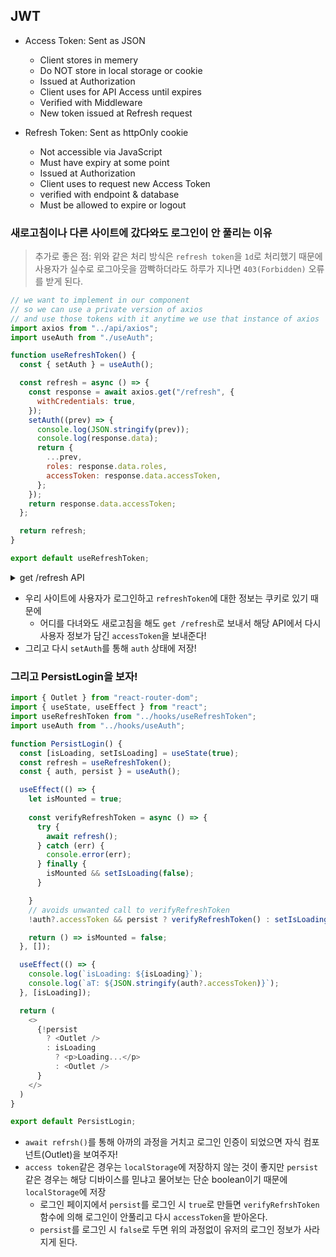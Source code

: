 ## JWT

- Access Token: Sent as JSON

  - Client stores in memery
  - Do NOT store in local storage or cookie
  - Issued at Authorization
  - Client uses for API Access until expires
  - Verified with Middleware
  - New token issued at Refresh request

- Refresh Token: Sent as httpOnly cookie
  - Not accessible via JavaScript
  - Must have expiry at some point
  - Issued at Authorization
  - Client uses to request new Access Token
  - verified with endpoint & database
  - Must be allowed to expire or logout

### 새로고침이나 다른 사이트에 갔다와도 로그인이 안 풀리는 이유

> 추가로 좋은 점: 위와 같은 처리 방식은 `refresh token`을 `1d`로 처리했기 때문에 사용자가 실수로 로그아웃을 깜빡하더라도 하루가 지나면 `403(Forbidden)` 오류를 받게 된다.

```js
// we want to implement in our component
// so we can use a private version of axios
// and use those tokens with it anytime we use that instance of axios
import axios from "../api/axios";
import useAuth from "./useAuth";

function useRefreshToken() {
  const { setAuth } = useAuth();

  const refresh = async () => {
    const response = await axios.get("/refresh", {
      withCredentials: true,
    });
    setAuth((prev) => {
      console.log(JSON.stringify(prev));
      console.log(response.data);
      return {
        ...prev,
        roles: response.data.roles,
        accessToken: response.data.accessToken,
      };
    });
    return response.data.accessToken;
  };

  return refresh;
}

export default useRefreshToken;
```

<details>
  <summary>get /refresh API</summary>

```js
// const usersDB = {
//   users: require("../model/users.json"),
//   setUsers: function (data) { this.users = data }
// }
const User = require("../model/User");
const jwt = require("jsonwebtoken");

const handleRefreshToken = async (req, res) => {
  const cookies = req.cookies;
  if (!cookies?.jwt) return res.sendStatus(401); // Unauthorized
  const refreshToken = cookies.jwt;
  console.log(cookies);

  // DB에 저장된 refreshToken 비교
  // const foundUser = usersDB.users.find(person => person.refreshToken === refreshToken);
  const foundUser = await User.findOne({ refreshToken }).exec();
  if (!foundUser) return res.sendStatus(403); // Forbidden
  // evaluate jwt
  jwt.verify(refreshToken, process.env.REFRESH_TOKEN_SECRET, (err, decoded) => {
    if (err || foundUser.username !== decoded.username)
      return res.sendStatus(403); // Forbidden
    const roles = Object.values(foundUser.roles).filter(Boolean);
    const accessToken = jwt.sign(
      {
        UserInfo: {
          username: decoded.username,
          roles: roles,
        },
      },
      process.env.ACCESS_TOKEN_SECRET,
      { expiresIn: "10s" }
    );
    res.json({ accessToken, roles });
  });
};

module.exports = { handleRefreshToken };
```

</details>

- 우리 사이트에 사용자가 로그인하고 `refreshToken`에 대한 정보는 쿠키로 있기 때문에
  - 어디를 다녀와도 새로고침을 해도 `get /refresh`로 보내서 해당 API에서 다시 사용자 정보가 담긴 `accessToken`을 보내준다!
- 그리고 다시 `setAuth`를 통해 `auth` 상태에 저장!

### 그리고 PersistLogin을 보자!

```js
import { Outlet } from "react-router-dom";
import { useState, useEffect } from "react";
import useRefreshToken from "../hooks/useRefreshToken";
import useAuth from "../hooks/useAuth";

function PersistLogin() {
  const [isLoading, setIsLoading] = useState(true);
  const refresh = useRefreshToken();
  const { auth, persist } = useAuth();

  useEffect(() => {
    let isMounted = true;
    
    const verifyRefreshToken = async () => {
      try {
        await refresh();
      } catch (err) {
        console.error(err);
      } finally {
        isMounted && setIsLoading(false);
      }

    }
    // avoids unwanted call to verifyRefreshToken
    !auth?.accessToken && persist ? verifyRefreshToken() : setIsLoading(false);

    return () => isMounted = false;
  }, []);

  useEffect(() => {
    console.log(`isLoading: ${isLoading}`);
    console.log(`aT: ${JSON.stringify(auth?.accessToken)}`);
  }, [isLoading]);

  return (
    <>
      {!persist
        ? <Outlet />
        : isLoading
          ? <p>Loading...</p>
          : <Outlet />
      }
    </>
  )
}

export default PersistLogin;
```

- `await refrsh()`를 통해 아까의 과정을 거치고 로그인 인증이 되었으면 자식 컴포넌트(Outlet)을 보여주자!
- `access token`같은 경우는 `localStorage`에 저장하지 않는 것이 좋지만 `persist`같은 경우는 해당 디바이스를 믿냐고 물어보는 단순 boolean이기 때문에 `localStorage`에 저장
  - 로그인 페이지에서 `persist`를 로그인 시 `true`로 만들면 `verifyRefrshToken` 함수에 의해 로그인이 안풀리고 다시 `accessToken`을 받아온다.
  - `persist`를 로그인 시 `false`로 두면 위의 과정없이 유저의 로그인 정보가 사라지게 된다.
